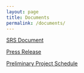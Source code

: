 ```yaml
---
layout: page
title: Documents
permalink: /documents/
---
```


[SRS Document](Documents/BCGLSoftwareRequirementsSpecification.pdf)

[Press Release](Documents/pressRelease.pdf)

[Preliminary Project Schedule](Documents/pressRelease.pdf)
